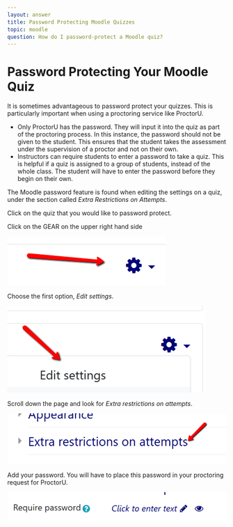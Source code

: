 ```yaml
---
layout: answer
title: Password Protecting Moodle Quizzes
topic: moodle
question: How do I password-protect a Moodle quiz?
---
```

# Password Protecting Your Moodle Quiz

It is sometimes advantageous to password protect your quizzes. This is particularly important when using a proctoring service like ProctorU.

- Only ProctorU has the password. They will input it into the quiz as part of the proctoring process. In this instance, the password should not be given to the student. This ensures that the student takes the assessment under the supervision of a proctor and not on their own.
- Instructors can require students to enter a password to take a quiz. This is helpful if a quiz is assigned to a group of students, instead of the whole class. The student will have to enter the password before they begin on their own.

The Moodle password feature is found when editing the settings on a quiz, under the section called _Extra Restrictions on Attempts_.

Click on the quiz that you would like to password protect.

Click on the GEAR on the upper right hand side

<img class="center" src="../images/password_protecting_moodle_quizzes/image1.png">

Choose the first option, _Edit settings_.

<img class="center" src="../images/password_protecting_moodle_quizzes/image2.png">

Scroll down the page and look for _Extra restrictions on attempts_.

<img class="center" src="../images/password_protecting_moodle_quizzes/image3.png">

Add your password. You will have to place this password in your proctoring request for ProctorU.

<img class="center" src="../images/password_protecting_moodle_quizzes/image4.png">
